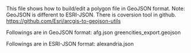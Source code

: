 This file shows how to build/edit a polygon file in GeoJSON format.
Note: GeoJSON is different to ESRI-JSON.
There is coversion tool in github.
https://github.com/Esri/arcgis-to-geojson-utils

Followings are in GeoJSON format:
afg.json
greencities_export.geojson

Followings are in ESRI-JSON format:
alexandria.json
